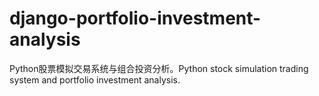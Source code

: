 # django-portfolio-investment-analysis
Python股票模拟交易系统与组合投资分析。Python stock simulation trading system and portfolio investment analysis.
